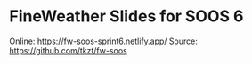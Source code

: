 # FineWeather Slides for SOOS 6

Online: https://fw-soos-sprint6.netlify.app/
Source: https://github.com/tkzt/fw-soos
